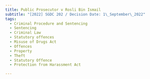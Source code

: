 ```yaml
---
title: Public Prosecutor v Rosli Bin Ismail
subtitle: "[2022] SGDC 202 / Decision Date: 1\_September\_2022"
tags:
  - Criminal Procedure and Sentencing
  - Sentencing
  - Criminal Law
  - Statutory offences
  - Misuse of Drugs Act
  - Offences
  - Property
  - Theft
  - Statutory Offence
  - Protection from Harassment Act

---
```

